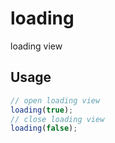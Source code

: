 # loading
loading view

## Usage

```JavaScript
// open loading view
loading(true);
// close loading view
loading(false);
```